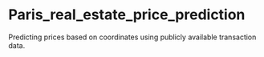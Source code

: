 # Paris_real_estate_price_prediction
Predicting prices based on coordinates using publicly available transaction data. 
